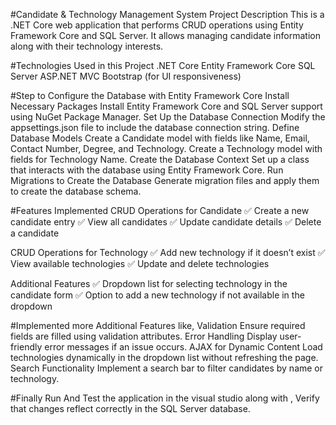 #Candidate & Technology Management System
Project Description
This is a .NET Core web application that performs CRUD operations using Entity Framework Core and SQL Server.
It allows managing candidate information along with their technology interests.

#Technologies Used in this Project
.NET Core 
Entity Framework Core
SQL Server
ASP.NET MVC
Bootstrap (for UI responsiveness)

#Step to Configure the Database with Entity Framework Core
Install Necessary Packages
Install Entity Framework Core and SQL Server support using NuGet Package Manager.
Set Up the Database Connection
Modify the appsettings.json file to include the database connection string.
Define Database Models
Create a Candidate model with fields like Name, Email, Contact Number, Degree, and Technology.
Create a Technology model with fields for Technology Name.
Create the Database Context
Set up a class that interacts with the database using Entity Framework Core.
Run Migrations to Create the Database
Generate migration files and apply them to create the database schema.

#Features Implemented
CRUD Operations for Candidate
✅ Create a new candidate entry
✅ View all candidates
✅ Update candidate details
✅ Delete a candidate

CRUD Operations for Technology
✅ Add new technology if it doesn’t exist
✅ View available technologies
✅ Update and delete technologies

Additional Features
✅ Dropdown list for selecting technology in the candidate form
✅ Option to add a new technology if not available in the dropdown

#Implemented more Additional Features like,
Validation
Ensure required fields are filled using validation attributes.
Error Handling
Display user-friendly error messages if an issue occurs.
AJAX for Dynamic Content 
Load technologies dynamically in the dropdown list without refreshing the page.
Search Functionality 
Implement a search bar to filter candidates by name or technology.

#Finally Run And Test the application in the visual studio along with ,
Verify that changes reflect correctly in the SQL Server database.
